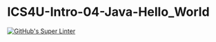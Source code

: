 # ICS4U-Intro-04-Java-Hello_World
[![GitHub's Super Linter](https://github.com/Mr-Coxall/ICS4U-Intro-04-Java-Hello_World/workflows/GitHub's%20Super%20Linter/badge.svg)](https://github.com/Mr-Coxall/ICS4U-Intro-04-Java-Hello_World/actions)
